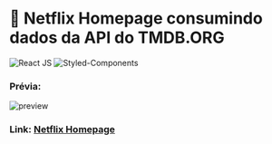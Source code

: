 # 🎥 Netflix Homepage consumindo dados da API do TMDB.ORG

![React JS](https://img.shields.io/badge/React-20232A?style=for-the-badge&logo=react&logoColor=61DAFB)
![Styled-Components](https://img.shields.io/badge/styled--components-DB7093?style=for-the-badge&logo=styled-components&logoColor=white)

### Prévia:
![preview](https://i.imgur.com/pHt1FTA.png)

### Link: [Netflix Homepage](https://peaceful-aryabhata-850cc2.netlify.app)
